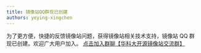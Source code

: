 ```yaml
---
title: 镜像站QQ群现已创建
authors: yeying-xingchen
---
```


为了更方便，快捷的反馈镜像站问题，获得镜像站相关技术支持，镜像站 QQ 群现已创建。欢迎广大用户加入。
[点击加入群聊【华科大开源镜像站交流群】](https://qm.qq.com/q/ybvQ0XZXkQ)
